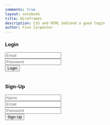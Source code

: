 ```yaml
---
comments: true
layout: notebook
title: Wireframes
description: CSS and HTML behiend a good login
author: Finn Carpenter
---
```


<div class="login-container">
    <div class="card">
        <h3>Login</h3>
        <div class="Email">
            <input id="signInEmailInput" class="input" placeholder="Email">
        </div>
        <div class="Password">
            <input id="signInPasswordInput" class="input" placeholder="Password">
        </div>
        <div class="Buttons">
            <button class="signInButton" onclick="log()">Login</button>
        </div>
    </div>
</div>

<br>

<div class="login-container">
    <div class="card2">
        <h3>Sign-Up</h3>
        <div class="Name">
            <input id="signUpNameInput" class="input" placeholder="Name">
        </div>
        <div class="Email">
            <input id="signUpEmailInput" class="input" placeholder="Email">
        </div>
        <div class="Password">
            <input id="signUpPasswordInput" type="password" class="input" placeholder="Password">
        </div>
        <div class="Buttons">
            <button class="signUpButton" onclick="signup_user()">Sign Up</button>
        </div>
    </div>
</div>


<script>
    function login_user() {

                // You can make a POST request here to your authentication endpoint
                

                // Comment out next line for local testing
                var url = "http://localhost:8032";
                const login_url = url + '/authenticate';
                const body = {
                    email: document.getElementById("signInEmailInput").value,
                    password: document.getElementById("signInPasswordInput").value,
                };

                console.log(JSON.stringify(body));
                const requestOptions = {
                    method: 'POST',
                    mode: 'cors',
                    cache: 'no-cache',
                    credentials: 'include',
                    body: JSON.stringify(body),
                    headers: {
                        "content-type": "application/json",
                        "Access-Control-Allow-Credentials": "true",
                        "Access-Control-Allow-Origin": "*",
                    },
                };

                // Fetch JWT
                fetch(login_url, requestOptions)
                    .then(response => {
                        if (!response.ok) {
                            const errorMsg = 'Login error: ' + response.status;
                            console.log(errorMsg);
                            return;
                        }
                        // Success!!!
                        // code for success like redirect
                });
    }

    function signup_user() {
        var requestOptions = {
            method: 'POST',
            mode: 'cors',
            cache: 'no-cache',
            credentials: 'include',
        };

        let fetchName = document.getElementById("signUpNameInput").value
        let fetchEmail = document.getElementById("signUpEmailInput").value
        let fetchPassword = document.getElementById("signUpPasswordInput").value

        fetch(`https://DEPLOYED_URL.com/api/person/post?email=${fetchEmail}&password=${fetchPassword}@123&name=${fetchName}`, requestOptions)
        .then(response => {
            if (!response.ok) {
                const errorMsg = 'Login error: ' + response.status;
                console.log(errorMsg);
                return;
            }
            // Success!!!
            // Redirect to Database location
            console.log("success")
        });
        // window.location.href = "http://127.0.0.1:4100/Login-Lesson/database";
    }

    function log() {
        var myHeaders = new Headers();
        myHeaders.append("Content-Type", "application/json");

        var raw = JSON.stringify({
            "email": "toby@gmail.com",
            "password": "123Toby!"
        });

        var requestOptions = {
            method: 'POST',
            headers: myHeaders,
            credentials: 'include',  // Include this line for cross-origin requests with credentials
            body: raw,
            redirect: 'follow'
        };

        fetch("http://localhost:8032/authenticate", requestOptions)
        .then(response => response.text())
        .then(result => console.log(result))
        .catch(error => console.log('error', error));

        // window.location.href = "http://127.0.0.1:4100/Login-Lesson/database";
    }

</script>